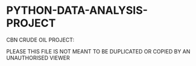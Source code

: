 # PYTHON-DATA-ANALYSIS-PROJECT
CBN CRUDE OIL PROJECT:

PLEASE THIS FILE IS NOT MEANT TO BE DUPLICATED OR COPIED BY AN UNAUTHORISED VIEWER 

